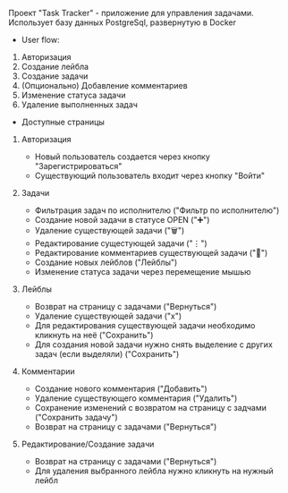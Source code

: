 Проект "Task Tracker" - приложение для управления задачами. Использует базу данных PostgreSql, развернутую в Docker


- User flow:
1. Авторизация
2. Создание лейбла
3. Создание задачи
4. (Опционально) Добавление комментариев
5. Изменение статуса задачи
6. Удаление выполненных задач

- Доступные страницы
1. Авторизация
   - Новый пользователь создается через кнопку "Зарегистрироваться"
   - Существующий пользователь входит через кнопку "Войти"

2. Задачи
   - Фильтрация задач по исполнителю ("Фильтр по исполнителю")
   - Создание новой задачи в статусе OPEN ("➕")
   - Удаление существующей задачи ("🗑️")
   - Редактирование сущестующей задачи ("⋮")
   - Редактирование комментариев существующей задачи ("💬")
   - Создание новых лейблов ("Лейблы")
   - Изменение статуса задачи через перемещение мышью

 3. Лейблы
    - Возврат на страницу с задачами ("Вернуться")
    - Удаление существующей задачи ("х")
    - Для редактирования существующей задачи необходимо кликнуть на неё ("Сохранить")
    - Для создания новой задачи нужно снять выделение с других задач (если выделяли) ("Сохранить")

  4. Комментарии
     - Создание нового комментария ("Добавить")
     - Удаление существующего комментария ("Удалить")
     - Сохранение изменений с возвратом на страницу с задчами ("Сохранить задачу")
     - Возврат на страницу с задачами ("Вернуться")

   5. Редактирование/Создание задачи
      - Возврат на страницу с задачами ("Вернуться")
      - Для удаления выбранного лейбла нужно кликнуть на нужный лейбл
   
